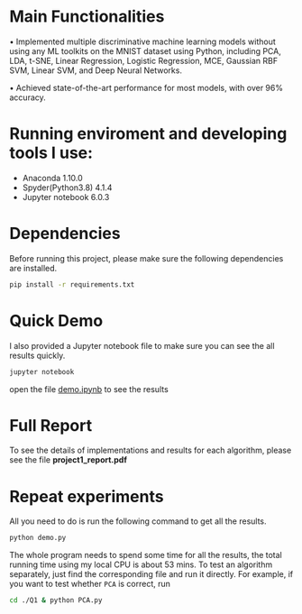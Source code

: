 # Main Functionalities
• Implemented multiple discriminative machine learning models without using any ML toolkits on the MNIST dataset using Python, including PCA, LDA, t-SNE, Linear Regression, Logistic Regression, MCE, Gaussian RBF SVM, Linear SVM, and Deep Neural Networks.

• Achieved state-of-the-art performance for most models, with over 96% accuracy.

# Running enviroment and developing tools I use:
- Anaconda 1.10.0
- Spyder(Python3.8) 4.1.4
- Jupyter notebook 6.0.3

# Dependencies
Before running this project, please make sure the following dependencies are installed.
```bash
pip install -r requirements.txt
``` 

# Quick Demo
I also provided a Jupyter notebook file to make sure you can see the all results quickly.
```bash
jupyter notebook
```
open the file [demo.ipynb](demo.ipynb) to see the results

# Full Report
To see the details of implementations and results for each algorithm, please see the file **project1_report.pdf**

# Repeat experiments
All you need to do is run the following command to get all the results.
```bash
python demo.py
```
The whole program needs to spend some time for all the results, the total running time using my local CPU is about 53 mins. 
To test an algorithm separately, just find the corresponding file and run it directly. 
For example, if you want to test whether `PCA` is correct, run
 ```bash
cd ./Q1 & python PCA.py
 ```
